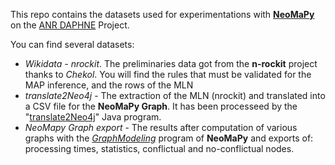 This repo contains the datasets used for experimentations with **[NeoMaPy](https://github.com/cedric-cnam/NeoMaPy_Daphne)** on the [ANR DAPHNE](http://daphne.huma-num.fr/) Project.

You can find several datasets:
- *Wikidata - nrockit*. The preliminaries data got from the **n-rockit** project thanks to *Chekol*. You will find the rules that must be validated for the MAP inference, and the rows of the MLN
- *translate2Neo4j* - The extraction of the MLN (nrockit) and translated into a CSV file for the **NeoMaPy Graph**. It has been processeed by the "[translate2Neo4j](https://github.com/cedric-cnam/NeoMaPy_Daphne/tree/main/Neo4j/wikidata/translate2Neo4j)" Java program.
- *NeoMapy Graph export* - The results after computation of various graphs with the *[GraphModeling](https://github.com/cedric-cnam/NeoMaPy_Daphne/tree/main/Neo4j/wikidata/graphModeling)* program of **NeoMaPy** and exports of: processing times, statistics, conflictual and no-conflictual nodes.
